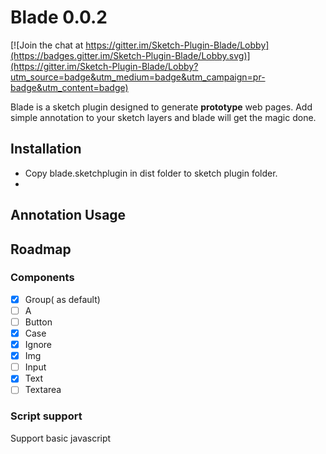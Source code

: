# Blade 0.0.2

[![Join the chat at https://gitter.im/Sketch-Plugin-Blade/Lobby](https://badges.gitter.im/Sketch-Plugin-Blade/Lobby.svg)](https://gitter.im/Sketch-Plugin-Blade/Lobby?utm_source=badge&utm_medium=badge&utm_campaign=pr-badge&utm_content=badge)

Blade is a sketch plugin designed to generate **prototype** web pages. Add simple annotation to your sketch layers and blade will get the magic done.

## Installation

 - Copy blade.sketchplugin in dist folder to sketch plugin folder.
 -

## Annotation Usage


## Roadmap

### Components

 - [x] Group( as default)
 - [ ] A
 - [ ] Button
 - [x] Case
 - [x] Ignore
 - [x] Img
 - [ ] Input
 - [x] Text
 - [ ] Textarea

 ### Script support

 Support basic javascript
